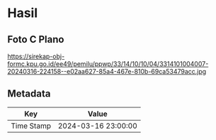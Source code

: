 # Hasil

## Foto C Plano

https://sirekap-obj-formc.kpu.go.id/ee49/pemilu/ppwp/33/14/10/10/04/3314101004007-20240316-224158--e02aa627-85a4-467e-810b-69ca53479acc.jpg


## Metadata

| Key        | Value               |
| ---------- | ------------------- |
| Time Stamp | 2024-03-16 23:00:00 |



